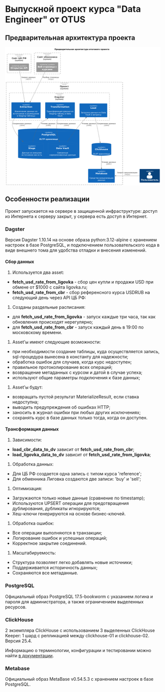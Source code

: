 # Выпускной проект курса "Data Engineer" от OTUS

## Предварительная архитектура проекта

![Предварительная архитектура проекта - из папки](docs/diagrams/project_architecture.png)

## Особенности реализации

Проект запускается на сервере в защищенной инфраструктуре: доступ из Интернета к серверу закрыт, у сервера есть доступ в Интернет.

### Dagster

Версия Dagster 1.10.14 на основе образа python:3.12-alpine c хранением настроек в базе PostgreSQL, и подключением пользовательского кода в виде внешнего тома для удобства отладки и внесения изменений.

#### Сбор данных

1. Используется два asset:

* **fetch_usd_rate_from_ligovka** - сбор цен купли и продажи USD при обмене от $1000 с сайта ligovka.ru;
* **fetch_usd_rate_from_cbr** - сбор референсного курса USDRUB на следующий день через API ЦБ РФ:

1. Созданы раздельные расписания:

* для **fetch_usd_rate_from_ligovka** - запуск каждые три часа, так как обновления происходят нерегулярно;
* для **fetch_usd_rate_from_cbr** - запуск каждый день в 19:00 по московскому времени.

1. Asset'ы имеют следующие возможности:

* при необходимости создание таблицы, куда осуществляется запись, sql-процедура вынесена в константу для надежности;
* обработка ошибок для случаев, когда курс недоступен;
* правильное протоколирование всех операций;
* возвращение метаданных с курсом и датой в случае успеха;
* используют общие параметры подключения к базе данных;

1. Asset'ы будут:

* возвращать пустой результат MaterializeResult, если ставка недоступна;
* выводить предупреждения об ошибках HTTP;
* заносить в журнал ошибки при любых других исключениях;
* сохранять курс в базе данных только тогда, когда он доступен.

#### Трансформация данных

1. Зависимости:

* **load_cbr_data_to_dv** зависит от **fetch_usd_rate_from_cbr**;
* **load_ligovka_data_to_dv** зависит от **fetch_usd_rate_from_ligovka**;

1. Обработка данных:

* Для ЦБ РФ создается одна запись с типом курса 'reference';
* Для обменника Лиговка создаются две записи: 'buy' и 'sell';

1. Оптимизация:

* Загружаются только новые данные (сравнение по timestamp);
* Используются UPSERT операции для предотвращения дублирования, дубликаты игнорируются;
* Хеш-ключи генерируются на основе бизнес-ключей.

1. Обработка ошибок:

* Все операции выполняются в транзакции;
* Логирование ошибок и успешных операций;
* Корректное закрытие соединений.

1. Масштабируемость:

* Структура позволяет легко добавлять новые источники;
* Поддерживается историчность данных;
* Сохраняются все метаданные.

### PostgreSQL

Официальный образ PostgreSQL 17.5-bookworm с указанием логина и пароля для администратора, а также ограничением выделенных ресурсов.

### ClickHouse

2 экземпляра ClickHouse с использованием 3 выделенных ClickHouse Keeper: 1 шард с репликацией между clickhouse-01 и clickhouse-02. Версия 25.4.

Информацию о терминологии, конфигурации и тестировании можно найти [в документации](https://clickhouse.com/docs/en/architecture/replication).

### Metabase

Официальный образ MetaBase v0.54.5.3 c хранением настроек в базе PostgreSQL.
